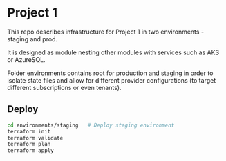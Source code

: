 # Project 1
This repo describes infrastructure for Project 1 in two environments - staging and prod.

It is designed as module nesting other modules with services such as AKS or AzureSQL. 

Folder environments contains root for production and staging in order to isolate state files and allow for different provider configurations (to target different subscriptions or even tenants).

## Deploy

```bash
cd environments/staging   # Deploy staging environment
terraform init
terraform validate
terraform plan
terraform apply
```
